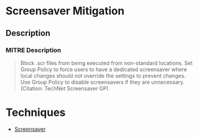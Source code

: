 
# Screensaver Mitigation

## Description

### MITRE Description

> Block .scr files from being executed from non-standard locations. Set Group Policy to force users to have a dedicated screensaver where local changes should not override the settings to prevent changes. Use Group Policy to disable screensavers if they are unnecessary. (Citation: TechNet Screensaver GP)


# Techniques


* [Screensaver](../techniques/Screensaver.md)

